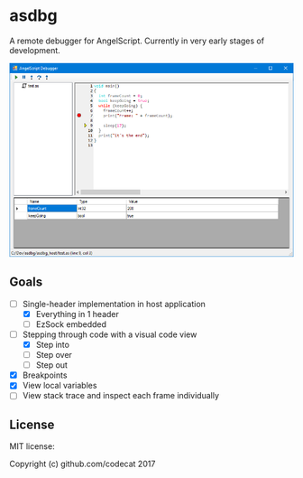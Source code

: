 # asdbg

A remote debugger for AngelScript. Currently in very early stages of development.

![](Screenshot.png)

## Goals

- [ ] Single-header implementation in host application
  - [x] Everything in 1 header
  - [ ] EzSock embedded
- [ ] Stepping through code with a visual code view
  - [x] Step into
  - [ ] Step over
  - [ ] Step out
- [x] Breakpoints
- [x] View local variables
- [ ] View stack trace and inspect each frame individually

## License

MIT license:

Copyright (c) github.com/codecat 2017

